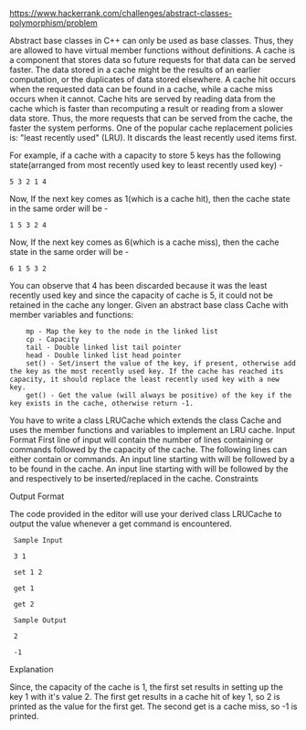 https://www.hackerrank.com/challenges/abstract-classes-polymorphism/problem

Abstract base classes in C++ can only be used as base classes. Thus, they are allowed to have virtual member functions without definitions.
A cache is a component that stores data so future requests for that data can be served faster. The data stored in a cache might be the results of an earlier computation, or the duplicates of data stored elsewhere. A cache hit occurs when the requested data can be found in a cache, while a cache miss occurs when it cannot. Cache hits are served by reading data from the cache which is faster than recomputing a result or reading from a slower data store. Thus, the more requests that can be served from the cache, the faster the system performs.
One of the popular cache replacement policies is: "least recently used" (LRU). It discards the least recently used items first.

For example, if a cache with a capacity to store 5 keys has the following state(arranged from most recently used key to least recently used key) -
 
    5 3 2 1 4

Now, If the next key comes as 1(which is a cache hit), then the cache state in the same order will be -

    1 5 3 2 4

Now, If the next key comes as 6(which is a cache miss), then the cache state in the same order will be -

    6 1 5 3 2

You can observe that 4 has been discarded because it was the least recently used key and since the capacity of cache is 5, it could not be retained in the cache any longer.
Given an abstract base class Cache with member variables and functions: 

        mp - Map the key to the node in the linked list
        cp - Capacity
        tail - Double linked list tail pointer
        head - Double linked list head pointer
        set() - Set/insert the value of the key, if present, otherwise add the key as the most recently used key. If the cache has reached its capacity, it should replace the least recently used key with a new key.
        get() - Get the value (will always be positive) of the key if the key exists in the cache, otherwise return -1.
You have to write a class LRUCache which extends the class Cache and uses the member functions and variables to implement an LRU cache.
Input Format
First line of input will contain the  number of lines containing  or  commands followed by the capacity  of the cache.
The following  lines can either contain  or  commands.
An input line starting with  will be followed by a  to be found in the cache. An input line starting with  will be followed by the  and  respectively to be inserted/replaced in the cache.
Constraints 
 
 
 

Output Format

The code provided in the editor will use your derived class LRUCache to output the value whenever a get command is encountered.

     Sample Input

     3 1

     set 1 2

     get 1

     get 2

     Sample Output

     2

     -1

Explanation

Since, the capacity of the cache is 1, the first set results in setting up the key 1 with it's value 2. The first get results in a cache hit of key 1, so 2 is printed as the value for the first get. The second get is a cache miss, so -1 is printed.
